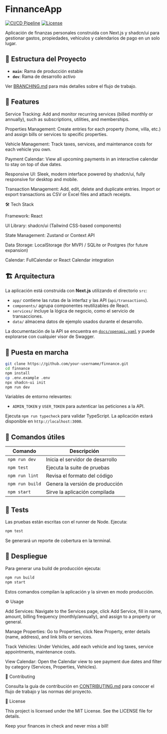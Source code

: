 # FinnanceApp

[![CI/CD Pipeline](https://github.com/atomic0supply/finnance/actions/workflows/ci.yml/badge.svg)](https://github.com/atomic0supply/finnance/actions/workflows/ci.yml)
[![License](https://img.shields.io/badge/license-MIT-blue.svg)](LICENSE)

Aplicación de finanzas personales construida con Next.js y shadcn/ui para gestionar gastos, propiedades, vehículos y calendarios de pago en un solo lugar.

## 🌳 Estructura del Proyecto

- **`main`**: Rama de producción estable
- **`dev`**: Rama de desarrollo activo

Ver [BRANCHING.md](BRANCHING.md) para más detalles sobre el flujo de trabajo.

## 🚀 Features

Service Tracking: Add and monitor recurring services (billed monthly or annually), such as subscriptions, utilities, and memberships.

Properties Management: Create entries for each property (home, villa, etc.) and assign bills or services to specific properties.

Vehicle Management: Track taxes, services, and maintenance costs for each vehicle you own.

Payment Calendar: View all upcoming payments in an interactive calendar to stay on top of due dates.

Responsive UI: Sleek, modern interface powered by shadcn/ui, fully responsive for desktop and mobile.

Transaction Management: Add, edit, delete and duplicate entries. Import or export transactions as CSV or Excel files and attach receipts.

🛠️ Tech Stack

Framework: React

UI Library: shadcn/ui (Tailwind CSS-based components)

State Management: Zustand or Context API

Data Storage: LocalStorage (for MVP) / SQLite or Postgres (for future expansion)

Calendar: FullCalendar or React Calendar integration

## 🏗️ Arquitectura

La aplicación está construida con **Next.js** utilizando el directorio `src`:

- `app/` contiene las rutas de la interfaz y las API (`api/transactions`).
- `components/` agrupa componentes reutilizables de React.
- `services/` incluye la lógica de negocio, como el servicio de transacciones.
- `data/` almacena datos de ejemplo usados durante el desarrollo.

La documentación de la API se encuentra en [`docs/openapi.yaml`](docs/openapi.yaml) y puede explorarse con cualquier visor de Swagger.

## 🔧 Puesta en marcha

```bash
git clone https://github.com/your-username/finnance.git
cd finnance
npm install
cp .env.example .env
npx shadcn-ui init
npm run dev
```

Variables de entorno relevantes:
- `ADMIN_TOKEN` y `USER_TOKEN` para autenticar las peticiones a la API.

Ejecuta `npm run typecheck` para validar TypeScript. La aplicación estará disponible en `http://localhost:3000`.

## 📑 Comandos útiles

| Comando            | Descripción                     |
|--------------------|---------------------------------|
| `npm run dev`      | Inicia el servidor de desarrollo|
| `npm test`         | Ejecuta la suite de pruebas     |
| `npm run lint`     | Revisa el formato del código    |
| `npm run build`    | Genera la versión de producción |
| `npm start`        | Sirve la aplicación compilada   |

## 🧪 Tests

Las pruebas están escritas con el runner de Node. Ejecuta:

```bash
npm test
```

Se generará un reporte de cobertura en la terminal.

## 🚀 Despliegue

Para generar una build de producción ejecuta:

```bash
npm run build
npm start
```

Estos comandos compilan la aplicación y la sirven en modo producción.

⚙️ Usage

Add Services: Navigate to the Services page, click Add Service, fill in name, amount, billing frequency (monthly/annually), and assign to a property or general.

Manage Properties: Go to Properties, click New Property, enter details (name, address), and link bills or services.

Track Vehicles: Under Vehicles, add each vehicle and log taxes, service appointments, maintenance costs.

View Calendar: Open the Calendar view to see payment due dates and filter by category (Services, Properties, Vehicles).

🤝 Contributing

Consulta la guía de contribución en [CONTRIBUTING.md](CONTRIBUTING.md) para conocer el flujo de trabajo y las normas del proyecto.

📄 License

This project is licensed under the MIT License. See the LICENSE file for details.

Keep your finances in check and never miss a bill!

